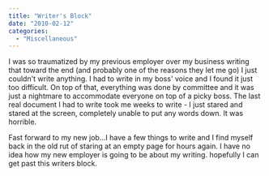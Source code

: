```yaml
---
title: "Writer's Block"
date: "2010-02-12"
categories: 
  - "Miscellaneous"
---
```


I was so traumatized by my previous employer over my business writing that toward the end (and probably one of the reasons they let me go) I just couldn't write anything. I had to write in my boss' voice and I found it just too difficult. On top of that, everything was done by committee and it was just a nightmare to accommodate everyone on top of a picky boss. The last real document I had to write took me weeks to write - I just stared and stared at the screen, completely unable to put any words down. It was horrible.

Fast forward to my new job...I have a few things to write and I find myself back in the old rut of staring at an empty page for hours again. I have no idea how my new employer is going to be about my writing. hopefully I can get past this writers block.
